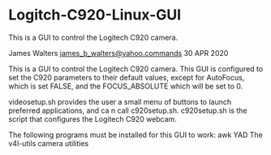 # Logitch-C920-Linux-GUI
This is a GUI to control the Logitech C920 camera.

James Walters
james_b_walters@yahoo.commands
30 APR 2020

This is a GUI to control the Logitech C920 camera.
This GUI is configured to set the C920 parameters
to their default values, except for AutoFocus,
which is set FALSE, and the FOCUS_ABSOLUTE which will
be set to 0.

videosetup.sh provides the user a small menu of buttons to launch preferred applications, and ca n call c920setup.sh.
c920setup.sh is the script that configures the Logitech C920 webcam.

The following programs must be installed for this GUI to work:
   awk
   YAD
   The v4l-utils camera utilities
